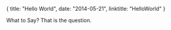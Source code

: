 {
  title: "Hello World",
  date: "2014-05-21",
  linktitle: "HelloWorld"
}
<p>
What to Say? That is the question.
</p>

